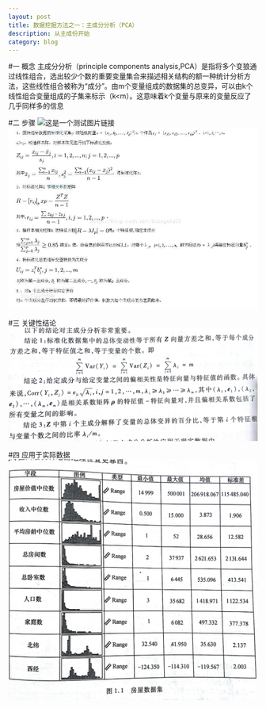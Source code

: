 ```yaml
---
layout: post
title: 数据挖掘方法之一：主成分分析（PCA）
description: 从主成份开始
category: blog
---
```

#一 概念
主成分分析（principle components analysis,PCA）是指将多个变狼通过线性组合，选出较少个数的重要变量集合来描述相关结构的额一种统计分析方法，这些线性组合被称为“成分”。由m个变量组成的数据集的总变异，可以由k个线性组合变量组成的子集来标示（k<m）。这意味着k个变量与原来的变量反应了几乎同样多的信息  

#二 步骤
![这是一个测试图片链接](http://shartoo.github.io/blog/images/beauty.png)
![PCA1](/images/blog/PCA1.jpg)


#三 关键性结论
![结论](/images/blog/PCA2.jpg)


#四 应用于实际数据
![实际数据](/images/blog/PCA3.jpg)
